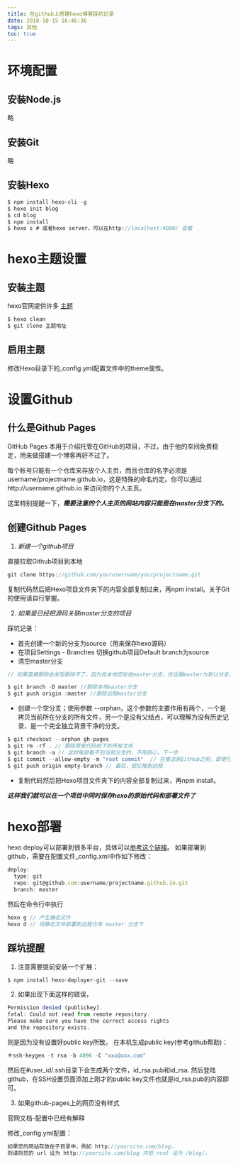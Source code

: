 ```yaml
---
title: 在github上搭建hexo博客踩坑记录
date: 2018-10-15 16:46:36
tags: 其他
toc: true
---
```


# 环境配置

## 安装Node.js

略

## 安装Git

略

## 安装Hexo

``` js
$ npm install hexo-cli -g
$ hexo init blog
$ cd blog
$ npm install
$ hexo s # 或者hexo server，可以在http://localhost:4000/ 查看
```

# hexo主题设置

## 安装主题

hexo官网提供许多 [主题](https://hexo.io/themes/)

``` js
$ hexo clean
$ git clone 主题地址
```

## 启用主题

修改Hexo目录下的_config.yml配置文件中的theme属性。

# 设置Github

## 什么是Github Pages

GitHub Pages 本用于介绍托管在GitHub的项目，不过，由于他的空间免费稳定，用来做搭建一个博客再好不过了。

每个帐号只能有一个仓库来存放个人主页，而且仓库的名字必须是username/projectname.github.io，这是特殊的命名约定。你可以通过http://username.github.io 来访问你的个人主页。

这里特别提醒一下，***需要注意的个人主页的网站内容只能是在master分支下的。***

## 创建Github Pages

1. *新建一个github项目*

直接拉取Github项目到本地

``` js
git clone https://github.com/yourusername/yourprojectname.git
```

复制代码然后把Hexo项目文件夹下的内容全部复制过来，再npm install。关于Git的使用请自行掌握。

2. *如果是已经把源码关联master分支的项目*

踩坑记录：

- 首先创建一个新的分支为source（用来保存hexo源码）
- 在项目Settings - Branches 切换github项目Default branch为source
- 清空master分支

``` js
// 如果直接删除会发现删除不了，因为在本地您处在master分支，在远程master为默认分支，所以切换默认分支是必须的

$ git branch -D master //删除本地master分支
$ git push origin :master //删除远程master分支
```

- 创建一个空分支；使用参数 --orphan，这个参数的主要作用有两个，一个是拷贝当前所在分支的所有文件，另一个是没有父结点，可以理解为没有历史记录，是一个完全独立背景干净的分支。

``` js
$ git checkout --orphan gh-pages
$ git rm -rf . // 删除原来代码树下的所有文件
$ git branch -a // 这时候是看不到当前分支的，不用担心，下一步
$ git commit --allow-empty -m "root commit"  // 在推送到GitHub之前，即使它没有任何内容，您至少需要一次提交，因为您无法推送空分支
$ git push origin empty-branch // 最后，把它推到远程
```

- 复制代码然后把Hexo项目文件夹下的内容全部复制过来，再npm install。

***这样我们就可以在一个项目中同时保存hexo的原始代码和部署文件了***

# hexo部署

hexo deploy可以部署到很多平台，具体可以[参考这个链接](https://hexo.io/docs/deployment.html)。 如果部署到github，需要在配置文件_config.xml中作如下修改：

``` js
deploy:
  type: git
  repo: git@github.com:username/projectname.github.io.git
  branch: master
```

然后在命令行中执行

``` js
hexo g // 产生静态文件
hexo d // 将静态文件部署到远程仓库 master 分支下
```

## 踩坑提醒

1. 注意需要提前安装一个扩展：

``` js
$ npm install hexo-deployer-git --save
```

2. 如果出现下面这样的错误，

``` js
Permission denied (publickey).
fatal: Could not read from remote repository.
Please make sure you have the correct access rights
and the repository exists.
```

则是因为没有设置好public key所致。
在本机生成public key(参考github帮助)：

``` js
＃ssh-keygen -t rsa -b 4096 -C "xxx@xxx.com"
```

然后在#user_id/.ssh目录下会生成两个文件，id_rsa.pub和id_rsa.
然后登陆github，在SSH设置页面添加上刚才的public key文件也就是id_rsa.pub的内容即可。

3. 如果github-pages上的网页没有样式

官网文档-配置中已经有解释

修改_config.yml配置：

``` js
如果您的网站存放在子目录中，例如 http://yoursite.com/blog，
则请将您的 url 设为 http://yoursite.com/blog 并把 root 设为 /blog/。
```

